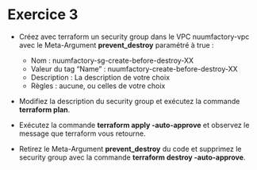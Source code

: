 # Exercice 3

- Créez avec terraform un security group dans le VPC nuumfactory-vpc avec le Meta-Argument **prevent_destroy** paramétré à true :

    - Nom : nuumfactory-sg-create-before-destroy-XX
    - Valeur du tag “Name” : nuumfactory-create-before-destroy-XX
    - Description : La description de votre choix
    - Règles : aucune, ou celles de votre choix

- Modifiez la description du security group et exécutez la commande **terraform plan**.

- Exécutez la commande **terraform apply -auto-approve** et observez le message que terraform vous retourne.

- Retirez le Meta-Argument **prevent_destroy** du code et supprimez le security group avec la commande **terraform destroy -auto-approve**.